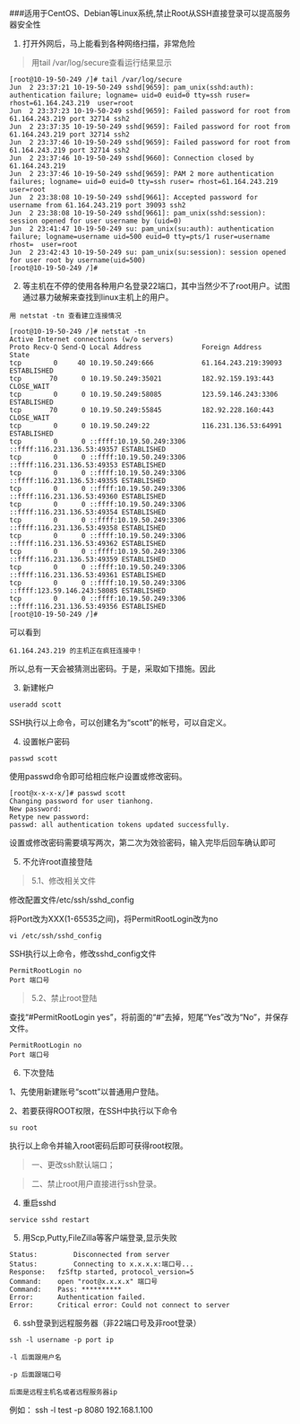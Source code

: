 
###适用于CentOS、Debian等Linux系统,禁止Root从SSH直接登录可以提高服务器安全性

1. 打开外网后，马上能看到各种网络扫描，非常危险

>用tail /var/log/secure查看运行结果显示

```
[root@10-19-50-249 /]# tail /var/log/secure
Jun  2 23:37:21 10-19-50-249 sshd[9659]: pam_unix(sshd:auth): authentication failure; logname= uid=0 euid=0 tty=ssh ruser= rhost=61.164.243.219  user=root
Jun  2 23:37:23 10-19-50-249 sshd[9659]: Failed password for root from 61.164.243.219 port 32714 ssh2
Jun  2 23:37:35 10-19-50-249 sshd[9659]: Failed password for root from 61.164.243.219 port 32714 ssh2
Jun  2 23:37:46 10-19-50-249 sshd[9659]: Failed password for root from 61.164.243.219 port 32714 ssh2
Jun  2 23:37:46 10-19-50-249 sshd[9660]: Connection closed by 61.164.243.219
Jun  2 23:37:46 10-19-50-249 sshd[9659]: PAM 2 more authentication failures; logname= uid=0 euid=0 tty=ssh ruser= rhost=61.164.243.219  user=root
Jun  2 23:38:08 10-19-50-249 sshd[9661]: Accepted password for username from 61.164.243.219 port 39093 ssh2
Jun  2 23:38:08 10-19-50-249 sshd[9661]: pam_unix(sshd:session): session opened for user username by (uid=0)
Jun  2 23:41:47 10-19-50-249 su: pam_unix(su:auth): authentication failure; logname=username uid=500 euid=0 tty=pts/1 ruser=username rhost=  user=root
Jun  2 23:42:43 10-19-50-249 su: pam_unix(su:session): session opened for user root by username(uid=500)
[root@10-19-50-249 /]#
```

2. 等主机在不停的使用各种用户名登录22端口，其中当然少不了root用户。试图通过暴力破解来查找到linux主机上的用户。
```
用 netstat -tn 查看建立连接情况
```

```
[root@10-19-50-249 /]# netstat -tn
Active Internet connections (w/o servers)
Proto Recv-Q Send-Q Local Address               Foreign Address             State
tcp        0     40 10.19.50.249:666            61.164.243.219:39093        ESTABLISHED
tcp       70      0 10.19.50.249:35021          182.92.159.193:443          CLOSE_WAIT
tcp        0      0 10.19.50.249:58085          123.59.146.243:3306         ESTABLISHED
tcp       70      0 10.19.50.249:55845          182.92.228.160:443          CLOSE_WAIT
tcp        0      0 10.19.50.249:22             116.231.136.53:64991        ESTABLISHED
tcp        0      0 ::ffff:10.19.50.249:3306    ::ffff:116.231.136.53:49357 ESTABLISHED
tcp        0      0 ::ffff:10.19.50.249:3306    ::ffff:116.231.136.53:49353 ESTABLISHED
tcp        0      0 ::ffff:10.19.50.249:3306    ::ffff:116.231.136.53:49355 ESTABLISHED
tcp        0      0 ::ffff:10.19.50.249:3306    ::ffff:116.231.136.53:49360 ESTABLISHED
tcp        0      0 ::ffff:10.19.50.249:3306    ::ffff:116.231.136.53:49354 ESTABLISHED
tcp        0      0 ::ffff:10.19.50.249:3306    ::ffff:116.231.136.53:49358 ESTABLISHED
tcp        0      0 ::ffff:10.19.50.249:3306    ::ffff:116.231.136.53:49362 ESTABLISHED
tcp        0      0 ::ffff:10.19.50.249:3306    ::ffff:116.231.136.53:49359 ESTABLISHED
tcp        0      0 ::ffff:10.19.50.249:3306    ::ffff:116.231.136.53:49361 ESTABLISHED
tcp        0      0 ::ffff:10.19.50.249:3306    ::ffff:123.59.146.243:58085 ESTABLISHED
tcp        0      0 ::ffff:10.19.50.249:3306    ::ffff:116.231.136.53:49356 ESTABLISHED
[root@10-19-50-249 /]#
```

可以看到

```
61.164.243.219 的主机正在疯狂连接中！
```

所以,总有一天会被猜测出密码。于是，采取如下措施。因此

3. 新建帐户
```
useradd scott
```

SSH执行以上命令，可以创建名为“scott”的帐号，可以自定义。

4. 设置帐户密码
```
passwd scott
```

使用passwd命令即可给相应帐户设置或修改密码。

```
[root@x-x-x-x/]# passwd scott
Changing password for user tianhong.
New password:
Retype new password:
passwd: all authentication tokens updated successfully.
```

设置或修改密码需要填写两次，第二次为效验密码，输入完毕后回车确认即可


5. 不允许root直接登陆

>5.1、修改相关文件

修改配置文件/etc/ssh/sshd_config

将Port改为XXX(1-65535之间)，将PermitRootLogin改为no

```
vi /etc/ssh/sshd_config
```

SSH执行以上命令，修改sshd_config文件

```
PermitRootLogin no
Port 端口号
```

>5.2、禁止root登陆

查找“#PermitRootLogin yes”，将前面的“#”去掉，短尾“Yes”改为“No”，并保存文件。
```
PermitRootLogin no
Port 端口号
```

6. 下次登陆

1、先使用新建账号“scott”以普通用户登陆。

2、若要获得ROOT权限，在SSH中执行以下命令
```
su root
```
执行以上命令并输入root密码后即可获得root权限。


>一、更改ssh默认端口；

>二、禁止root用户直接进行ssh登录。


4. 重启sshd
```
service sshd restart
```
5. 用Scp,Putty,FileZilla等客户端登录,显示失败
```
Status:      	Disconnected from server
Status:      	Connecting to x.x.x.x:端口号...
Response: 	fzSftp started, protocol_version=5
Command:	open "root@x.x.x.x" 端口号
Command:	Pass: **********
Error:      Authentication failed.
Error:      Critical error: Could not connect to server
```

6. ssh登录到远程服务器（非22端口号及非root登录）
  ```
  ssh -l username -p port ip

  -l 后面跟用户名

  -p 后面跟端口号

  后面是远程主机名或者远程服务器ip
  ```

例如： ssh -l test -p 8080 192.168.1.100



